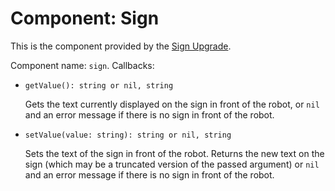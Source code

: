 # Component: Sign

This is the component provided by the [Sign Upgrade](/item/sign_upgrade).

Component name: `sign`. Callbacks:

- `getValue(): string or nil, string`

    Gets the text currently displayed on the sign in front of the robot,
    or `nil` and an error message if there is no sign in front of the
    robot.

- `setValue(value: string): string or nil, string`

    Sets the text of the sign in front of the robot. Returns the new
    text on the sign (which may be a truncated version of the passed
    argument) or `nil` and an error message if there is no sign in front
    of the robot.
